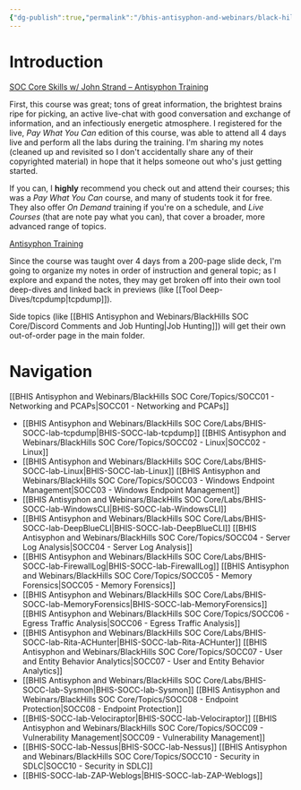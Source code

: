 ```yaml
---
{"dg-publish":true,"permalink":"/bhis-antisyphon-and-webinars/black-hills-soc-core/bhis-socc-notes-overview/"}
---
```


# Introduction

[SOC Core Skills w/ John Strand – Antisyphon Training](https://www.antisyphontraining.com/on-demand-courses/soc-core-skills-w-john-strand/)

First, this course was great; tons of great information, the brightest brains ripe for picking, an active live-chat with good conversation and exchange of information, and an infectiously energetic atmosphere. I registered for the live, *Pay What You Can* edition of this course, was able to attend all 4 days live and perform all the labs during the training. I'm sharing my notes (cleaned up and revisited so I don't accidentally share any of their copyrighted material) in hope that it helps someone out who's just getting started. 

If you can, I **highly** recommend you check out and attend their courses; this was a *Pay What You Can* course, and many of students took it for free. They also offer *On Demand* training if you're on a schedule, and *Live Courses* (that are note pay what you can), that cover a broader, more advanced range of topics.

[Antisyphon Training](https://www.antisyphontraining.com/)

Since the course was taught over 4 days from a 200-page slide deck, I'm going to organize my notes in order of instruction and general topic; as I explore and expand the notes, they may get broken off into their own tool deep-dives and linked back in previews (like [[Tool Deep-Dives/tcpdump\|tcpdump]]).

Side topics (like [[BHIS Antisyphon and Webinars/BlackHills SOC Core/Discord Comments and Job Hunting\|Job Hunting]]) will get their own out-of-order page in the main folder.

# Navigation

[[BHIS Antisyphon and Webinars/BlackHills SOC Core/Topics/SOCC01 - Networking and PCAPs\|SOCC01 - Networking and PCAPs]]
- [[BHIS Antisyphon and Webinars/BlackHills SOC Core/Labs/BHIS-SOCC-lab-tcpdump\|BHIS-SOCC-lab-tcpdump]]
[[BHIS Antisyphon and Webinars/BlackHills SOC Core/Topics/SOCC02 - Linux\|SOCC02 - Linux]]
- [[BHIS Antisyphon and Webinars/BlackHills SOC Core/Labs/BHIS-SOCC-lab-Linux\|BHIS-SOCC-lab-Linux]]
[[BHIS Antisyphon and Webinars/BlackHills SOC Core/Topics/SOCC03 - Windows Endpoint Management\|SOCC03 - Windows Endpoint Management]]
- [[BHIS Antisyphon and Webinars/BlackHills SOC Core/Labs/BHIS-SOCC-lab-WindowsCLI\|BHIS-SOCC-lab-WindowsCLI]]
- [[BHIS Antisyphon and Webinars/BlackHills SOC Core/Labs/BHIS-SOCC-lab-DeepBlueCLI\|BHIS-SOCC-lab-DeepBlueCLI]]
[[BHIS Antisyphon and Webinars/BlackHills SOC Core/Topics/SOCC04 - Server Log Analysis\|SOCC04 - Server Log Analysis]]
- [[BHIS Antisyphon and Webinars/BlackHills SOC Core/Labs/BHIS-SOCC-lab-FirewallLog\|BHIS-SOCC-lab-FirewallLog]]
[[BHIS Antisyphon and Webinars/BlackHills SOC Core/Topics/SOCC05 - Memory Forensics\|SOCC05 - Memory Forensics]]
- [[BHIS Antisyphon and Webinars/BlackHills SOC Core/Labs/BHIS-SOCC-lab-MemoryForensics\|BHIS-SOCC-lab-MemoryForensics]]
[[BHIS Antisyphon and Webinars/BlackHills SOC Core/Topics/SOCC06 - Egress Traffic Analysis\|SOCC06 - Egress Traffic Analysis]]
- [[BHIS Antisyphon and Webinars/BlackHills SOC Core/Labs/BHIS-SOCC-lab-Rita-ACHunter\|BHIS-SOCC-lab-Rita-ACHunter]]
[[BHIS Antisyphon and Webinars/BlackHills SOC Core/Topics/SOCC07 - User and Entity Behavior Analytics\|SOCC07 - User and Entity Behavior Analytics]]
- [[BHIS Antisyphon and Webinars/BlackHills SOC Core/Labs/BHIS-SOCC-lab-Sysmon\|BHIS-SOCC-lab-Sysmon]]
[[BHIS Antisyphon and Webinars/BlackHills SOC Core/Topics/SOCC08 - Endpoint Protection\|SOCC08 - Endpoint Protection]]
- [[BHIS-SOCC-lab-Velociraptor\|BHIS-SOCC-lab-Velociraptor]]
[[BHIS Antisyphon and Webinars/BlackHills SOC Core/Topics/SOCC09 - Vulnerability Management\|SOCC09 - Vulnerability Management]]
- [[BHIS-SOCC-lab-Nessus\|BHIS-SOCC-lab-Nessus]]
[[BHIS Antisyphon and Webinars/BlackHills SOC Core/Topics/SOCC10 - Security in SDLC\|SOCC10 - Security in SDLC]]
- [[BHIS-SOCC-lab-ZAP-Weblogs\|BHIS-SOCC-lab-ZAP-Weblogs]]
